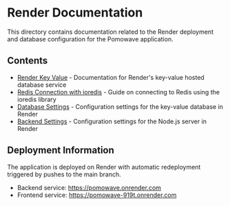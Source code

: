 # Render Documentation

This directory contains documentation related to the Render deployment and database configuration for the Pomowave application.

## Contents

- [Render Key Value](render-key-value.md) - Documentation for Render's key-value hosted database service
- [Redis Connection with ioredis](ioredis-connect.md) - Guide on connecting to Redis using the ioredis library
- [Database Settings](database-settings.md) - Configuration settings for the key-value database in Render
- [Backend Settings](backend-settings.md) - Configuration settings for the Node.js server in Render

## Deployment Information

The application is deployed on Render with automatic redeployment triggered by pushes to the main branch.

- Backend service: https://pomowave.onrender.com
- Frontend service: https://pomowave-919t.onrender.com